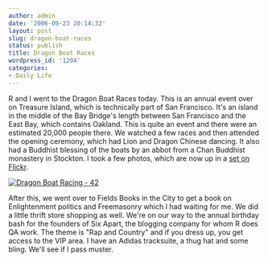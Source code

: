 ```yaml
---
author: admin
date: '2006-09-23 20:14:32'
layout: post
slug: dragon-boat-races
status: publish
title: Dragon Boat Races
wordpress_id: '1204'
categories:
- Daily Life
---
```


R and I went to the Dragon Boat Races today. This is an annual event
over on Treasure Island, which is technically part of San Francisco.
It's an island in the middle of the Bay Bridge's length between San
Francisco and the East Bay, which contains Oakland. This is quite an
event and there were an estimated 20,000 people there. We watched a few
races and then attended the opening ceremony, which had Lion and Dragon
Chinese dancing. It also had a Buddhist blessing of the boats by an
abbot from a Chan Buddhist monastery in Stockton. I took a few photos,
which are now up in a [set on
Flickr](http://www.flickr.com/photos/albill/sets/72157594296842149/).

[![Dragon Boat Racing -
42](http://static.flickr.com/106/250869521_c02bfb61b2.jpg)](http://www.flickr.com/photos/albill/250869521/ "Photo Sharing")

After this, we went over to Fields Books in the City to get a book on
Enlightenment politics and Freemasonry which I had waiting for me. We
did a little thrift store shopping as well. We're on our way to the
annual birthday bash for the founders of Six Apart, the blogging company
for whom R does QA work. The theme is "Rap and Country" and if you dress
up, you get access to the VIP area. I have an Adidas tracksuite, a thug
hat and some bling. We'll see if I pass muster.

